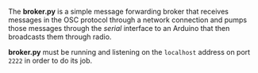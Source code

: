 The **broker.py** is a simple message forwarding broker that receives messages in the OSC protocol through a network connection and pumps those messages through the *serial* interface to an Arduino that then broadcasts them through radio.

**broker.py** must be running and listening on the `localhost` address on port `2222` in order to do its job.
